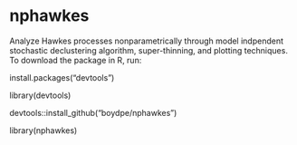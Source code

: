 
<!-- README.md is generated from README.Rmd. Please edit that file -->

# nphawkes

<!-- badges: start -->

<!-- badges: end -->

Analyze Hawkes processes nonparametrically through model indpendent
stochastic declustering algorithm, super-thinning, and plotting
techniques. To download the package in R, run:

install.packages(“devtools”)

library(devtools)

devtools::install\_github(“boydpe/nphawkes”)

library(nphawkes)
